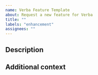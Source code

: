 ```yaml
---
name: Verba Feature Template
about: Request a new feature for Verba
title: ""
labels: "enhancement"
assignees: ""
---
```


## Description

<!-- A clear and concise description of what the new feature. -->

## Additional context

<!-- Add any other context about the problem here. -->
